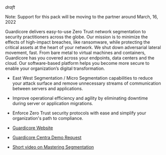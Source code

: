*draft*

Note: Support for this pack will be moving to the partner around March, 16, 2022

Guardicore delivers easy-to-use Zero Trust network segmentation to security practitioners
across the globe. Our mission is to minimize the effects of high-impact breaches, like
ransomware, while protecting the critical assets at the heart of your network. We shut 
down adversarial lateral movement, fast. From bare metal to virtual machines and containers, 
Guardicore has you covered across your endpoints, data centers and the cloud. 
Our software-based platform helps you become more secure to enable your organization’s digital transformation. 


- East West Segmentation / Micro Segmentation capabilities to reduce your attack surface and remove unnecessary streams of communication between servers and applications. 
- Improve operational efficiency and agility by eliminating downtime during server or application migrations. 
- Enforce Zero Trust security protocols with ease and simplify your organization's path to compliance. 

- [Guardicore Website](https://www.guardicore.com/)
- [Guardicore Centra Demo Request](https://www.guardicore.com/lp/demo-request/)
- [Short video on Mastering Segmentation](https://www.youtube.com/watch?v=unUmrOFEKIU)

